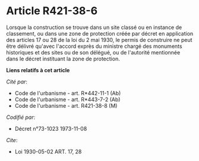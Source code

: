 # Article R421-38-6

Lorsque la construction se trouve dans un site classé ou en instance de classement, ou dans une zone de protection créée par
décret en application des articles 17 ou 28 de la loi du 2 mai 1930, le permis de construire ne peut être délivré qu'avec
l'accord exprès du ministre chargé des monuments historiques et des sites ou de son délégué, ou de l'autorité mentionnée dans
le décret instituant la zone de protection.

**Liens relatifs à cet article**

_Cité par_:

  - Code de l'urbanisme - art. R*442-11-1 (Ab)
  - Code de l'urbanisme - art. R*443-7-2 (Ab)
  - Code de l'urbanisme - art. R421-38-8 (M)

_Codifié par_:

  - Décret n°73-1023 1973-11-08

_Cite_:

  - Loi   1930-05-02 ART. 17, 28

